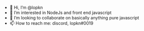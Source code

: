 - 👋 Hi, I’m @lopkn
- 👀 I’m interested in NodeJs and front end javascript
- 💞️ I’m looking to collaborate on basically anything pure javascript
- 📫 How to reach me: discord, lopkn#0019

<!---
lopkn/lopkn is a ✨ special ✨ repository because its `README.md` (this file) appears on your GitHub profile.
You can click the Preview link to take a look at your changes.
--->
